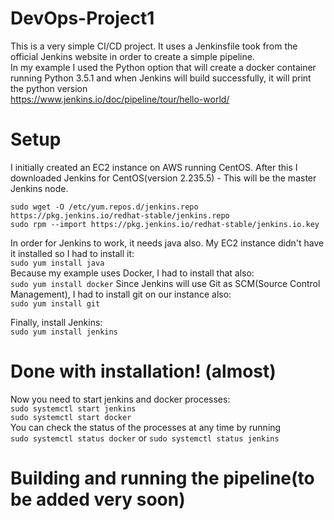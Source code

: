 # DevOps-Project1
This is a very simple CI/CD project. It uses a Jenkinsfile took from the official Jenkins website in order to create a simple pipeline.<br/>
In my example I used the Python option that will create a docker container running Python 3.5.1 and when Jenkins will build successfully, it will print the python version<br/>
https://www.jenkins.io/doc/pipeline/tour/hello-world/
# Setup
I initially created an EC2 instance on AWS running CentOS.
After this I downloaded Jenkins for CentOS(version 2.235.5) - This will be the master Jenkins node.

`sudo wget -O /etc/yum.repos.d/jenkins.repo https://pkg.jenkins.io/redhat-stable/jenkins.repo`<br/>
`sudo rpm --import https://pkg.jenkins.io/redhat-stable/jenkins.io.key`

In order for Jenkins to work, it needs java also. My EC2 instance didn't have it installed so I had to install it:<br/>
`sudo yum install java`<br/>
Because my example uses Docker, I had to install that also:<br/>
`sudo yum install docker`
Since Jenkins will use Git as SCM(Source Control Management), I had to install git on our instance also:<br/>
`sudo yum install git`


Finally, install Jenkins:<br/>
`sudo yum install jenkins`
# Done with installation! (almost)
Now you need to start jenkins and docker processes:<br/>
`sudo systemctl start jenkins`<br/>
`sudo systemctl start docker`
<br/>
You can check the status of the processes at any time by running<br/>
`sudo systemctl status docker` or `sudo systemctl status jenkins`
# Building and running the pipeline(to be added very soon)
